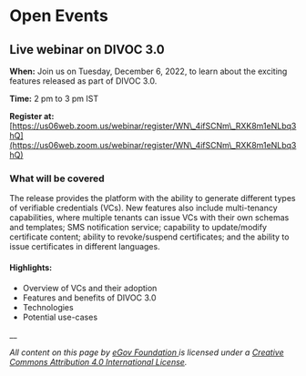 # Open Events

## Live webinar on DIVOC 3.0

**When:** Join us on Tuesday, December 6, 2022, to learn about the exciting features released as part of DIVOC 3.0.

**Time:** 2 pm to 3 pm IST

**Register at:** [https://us06web.zoom.us/webinar/register/WN\_4ifSCNm\_RXK8m1eNLbq3hQ](https://us06web.zoom.us/webinar/register/WN\_4ifSCNm\_RXK8m1eNLbq3hQ)

### What will be covered&#x20;

The release provides the platform with the ability to generate different types of verifiable credentials (VCs). New features also include multi-tenancy capabilities, where multiple tenants can issue VCs with their own schemas and templates; SMS notification service; capability to update/modify certificate content; ability to revoke/suspend certificates; and the ability to issue certificates in different languages.

#### Highlights:

* Overview of VCs and their adoption&#x20;
* Features and benefits of DIVOC 3.0&#x20;
* Technologies&#x20;
* Potential use-cases

__

_All content on this page by_ [_eGov Foundation_ ](https://egov.org.in/)_is licensed under a_ [_Creative Commons Attribution 4.0 International License_](http://creativecommons.org/licenses/by/4.0/)_._
